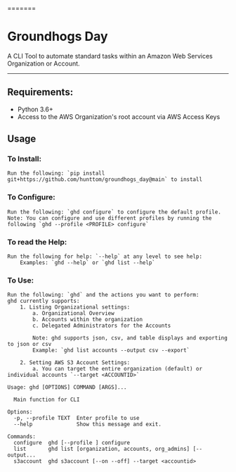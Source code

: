 =======
# Groundhogs Day
A CLI Tool to automate standard tasks within an Amazon Web Services Organization or Account.

---


## Requirements:

* Python 3.6+
* Access to the AWS Organization's root account via AWS Access Keys

## Usage

### To Install:
    Run the following: `pip install git+https://github.com/hunttom/groundhogs_day@main` to install

### To Configure:
    Run the following: `ghd configure` to configure the default profile.
    Note: You can configure and use different profiles by running the following `ghd --profile <PROFILE> configure`

### To read the Help:
    Run the following for help: `--help` at any level to see help: 
        Examples: `ghd --help` or `ghd list --help`

### To Use:
    Run the following: `ghd` and the actions you want to perform:
    ghd currently supports:
        1. Listing Organizational settings:
            a. Organizational Overview
            b. Accounts within the organization
            c. Delegated Administrators for the Accounts

            Note: ghd supports json, csv, and table displays and exporting to json or csv
            Example: `ghd list accounts --output csv --export`

        2. Setting AWS S3 Account Settings:
            a. You can target the entire organization (default) or individual accounts `--target <ACCOUNTID>`


```
Usage: ghd [OPTIONS] COMMAND [ARGS]...

  Main function for CLI

Options:
  -p, --profile TEXT  Enter profile to use
  --help              Show this message and exit.

Commands:
  configure  ghd [--profile ] configure
  list       ghd list [organization, accounts, org_admins] [--output...
  s3account  ghd s3account [--on --off] --target <accountid>
```

